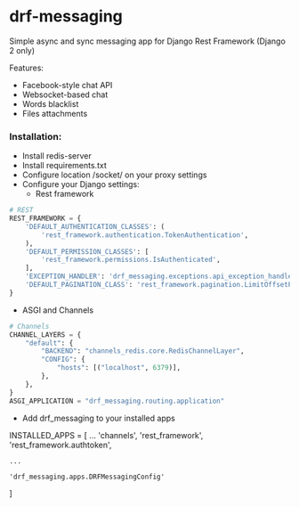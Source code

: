 # drf-messaging
Simple async and sync messaging app for Django Rest Framework (Django 2 only)

Features:
+ Facebook-style chat API
+ Websocket-based chat
+ Words blacklist
+ Files attachments

### Installation:
* Install redis-server
* Install requirements.txt
* Configure location /socket/ on your proxy settings
* Configure your Django settings:
  * Rest framework

```python
# REST
REST_FRAMEWORK = {
    'DEFAULT_AUTHENTICATION_CLASSES': (
        'rest_framework.authentication.TokenAuthentication',
    ),
    'DEFAULT_PERMISSION_CLASSES': [
        'rest_framework.permissions.IsAuthenticated',
    ],
    'EXCEPTION_HANDLER': 'drf_messaging.exceptions.api_exception_handler',
    'DEFAULT_PAGINATION_CLASS': 'rest_framework.pagination.LimitOffsetPagination'
}
```
  * ASGI and Channels
```python
# Channels
CHANNEL_LAYERS = {
    "default": {
        "BACKEND": "channels_redis.core.RedisChannelLayer",
        "CONFIG": {
            "hosts": [("localhost", 6379)],
        },
    },
}
ASGI_APPLICATION = "drf_messaging.routing.application"
```
  * Add drf_messaging to your installed apps
 
INSTALLED_APPS = [
	...
    'channels',
    'rest_framework',
    'rest_framework.authtoken',

	...
	
    'drf_messaging.apps.DRFMessagingConfig'
]